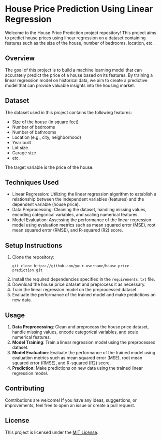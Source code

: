 # House Price Prediction Using Linear Regression

Welcome to the House Price Prediction project repository! This project aims to predict house prices using linear regression on a dataset containing features such as the size of the house, number of bedrooms, location, etc.

## Overview
The goal of this project is to build a machine learning model that can accurately predict the price of a house based on its features. By training a linear regression model on historical data, we aim to create a predictive model that can provide valuable insights into the housing market.

## Dataset
The dataset used in this project contains the following features:
- Size of the house (in square feet)
- Number of bedrooms
- Number of bathrooms
- Location (e.g., city, neighborhood)
- Year built
- Lot size
- Garage size
- etc.

The target variable is the price of the house.

## Techniques Used
- Linear Regression: Utilizing the linear regression algorithm to establish a relationship between the independent variables (features) and the dependent variable (house price).
- Data Preprocessing: Cleaning the dataset, handling missing values, encoding categorical variables, and scaling numerical features.
- Model Evaluation: Assessing the performance of the linear regression model using evaluation metrics such as mean squared error (MSE), root mean squared error (RMSE), and R-squared (R2) score.

## Setup Instructions
1. Clone the repository:
   ```
   git clone https://github.com/your-username/house-price-prediction.git
   ```
2. Install the required dependencies specified in the `requirements.txt` file.
3. Download the house price dataset and preprocess it as necessary.
4. Train the linear regression model on the preprocessed dataset.
5. Evaluate the performance of the trained model and make predictions on new data.

## Usage
1. **Data Preprocessing**: Clean and preprocess the house price dataset, handle missing values, encode categorical variables, and scale numerical features.
2. **Model Training**: Train a linear regression model using the preprocessed dataset.
3. **Model Evaluation**: Evaluate the performance of the trained model using evaluation metrics such as mean squared error (MSE), root mean squared error (RMSE), and R-squared (R2) score.
4. **Prediction**: Make predictions on new data using the trained linear regression model.

## Contributing
Contributions are welcome! If you have any ideas, suggestions, or improvements, feel free to open an issue or create a pull request.

## License
This project is licensed under the [MIT License](LICENSE).
